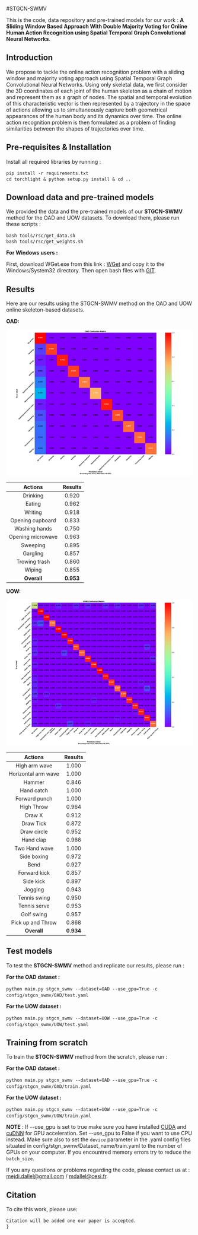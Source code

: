 #STGCN-SWMV

This is the code, data repository and pre-trained models for our work : **A Sliding Window Based Approach With Double Majority Voting for Online Human Action Recognition using Spatial Temporal Graph Convolutional Neural Networks**.

## Introduction

We propose to tackle the online action recognition problem with a sliding window and majority voting approach using Spatial Temporal Graph Convolutional Neural Networks.
Using only skeletal data, we first consider the 3D coordinates of each joint of the human skeleton as a chain of motion and represent them as a graph of nodes. The spatial and temporal evolution of this characteristic vector is then represented by a trajectory in the space of actions allowing us to simultaneously capture both geometrical appearances of the human body and its dynamics over time. The online action recognition problem is then formulated as a problem of finding similarities between the shapes of trajectories over time.

## Pre-requisites & Installation

Install all required libraries by running :

``` shell
pip install -r requirements.txt
cd torchlight & python setup.py install & cd ..
```

## Download data and pre-trained models
We provided the data and the pre-trained models of our **STGCN-SWMV** method for the OAD and UOW datasets. To download them, please run these scripts :
```
bash tools/rsc/get_data.sh
bash tools/rsc/get_weights.sh
```
**For Windows users :**

First, download WGet.exe from this link : [WGet](https://eternallybored.org/misc/wget/1.20.3/64/wget.exe) and copy it to the Windows/System32 directory.
Then open bash files with [GIT](https://git-scm.com/download/win).

## Results

Here are our results using the STGCN-SWMV method on the OAD and UOW online skeleton-based datasets.

**OAD:**
<p align="center">
	<img src="rsc/OAD Confusion Matrix.png" alt="OAD Confusion Matrix">
</p>

| Actions | Results | 
|:-------:|:-------:|
| Drinking | 0.920 |
| Eating | 0.962 |
| Writing | 0.918 |
| Opening cupboard | 0.833 |
| Washing hands | 0.750 |
| Opening microwave | 0.963 |
| Sweeping | 0.895 |
| Gargling | 0.857 |
| Trowing trash | 0.860 |
| Wiping | 0.855 |
| **Overall** | **0.953** |

**UOW:**
<p align="center">
	<img src="rsc/UOW Confusion Matrix.png" alt="UOW Confusion Matrix">
</p>

| Actions | Results | 
|:-------:|:-------:|
| High arm wave | 1.000 |
| Horizontal arm wave | 1.000 |
| Hammer | 0.846 |
| Hand catch | 1.000 |
| Forward punch | 1.000 |
| High Throw | 0.964 |
| Draw X | 0.912 |
| Draw Tick | 0.872 |
| Draw circle | 0.952 |
| Hand clap | 0.966 |
| Two Hand wave | 1.000 |
| Side boxing | 0.972 |
| Bend | 0.927 |
| Forward kick | 0.857 |
| Side kick | 0.897 |
| Jogging | 0.943 |
| Tennis swing | 0.950 |
| Tennis serve | 0.953 |
| Golf swing | 0.957 |
| Pick up and Throw | 0.868 |
| **Overall** | **0.934** |

## Test models

To test the **STGCN-SWMV** method and replicate our results, please run :

**For the OAD dataset :**

```python main.py stgcn_swmv --dataset=OAD --use_gpu=True -c config/stgcn_swmv/OAD/test.yaml```

**For the UOW dataset :**

```python main.py stgcn_swmv --dataset=UOW --use_gpu=True -c config/stgcn_swmv/UOW/test.yaml```

## Training from scratch

To train the **STGCN-SWMV** method from the scratch, please run :

**For the OAD dataset :**

```python main.py stgcn_swmv --dataset=OAD --use_gpu=True -c config/stgcn_swmv/OAD/train.yaml```

**For the UOW dataset :**

```python main.py stgcn_swmv --dataset=UOW --use_gpu=True -c config/stgcn_swmv/UOW/train.yaml```

**NOTE** : If --use_gpu is set to true make sure you have installed [CUDA](https://developer.nvidia.com/cuda-downloads) and [cuDNN](https://developer.nvidia.com/cudnn) for GPU acceleration.
Set --use_gpu to False if you want to use CPU instead.
Make sure also to set the ```device``` parameter in the .yaml config files situated in config/stgn_swmv/Dataset_name/train.yaml to the number of GPUs on your computer.
If you encountred memory errors try to reduce the ```batch_size```.

If you any questions or problems regarding the code, please contact us at : <mejdi.dallel@gmail.com> / <mdallel@cesi.fr>.

## Citation
To cite this work, please use:
``` 
Citation will be added one our paper is accepted.
}
```
